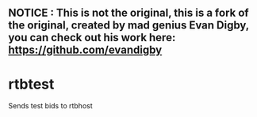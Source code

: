 ## NOTICE : This is not the original, this is a fork of the original, created by mad genius Evan Digby, you can check out his work here: https://github.com/evandigby

# rtbtest
Sends test bids to rtbhost
